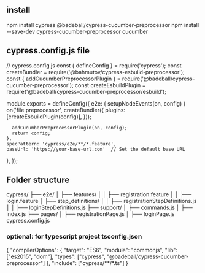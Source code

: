 ## install
npm install cypress @badeball/cypress-cucumber-preprocessor
npm install --save-dev cypress-cucumber-preprocessor cucumber

## cypress.config.js file
// cypress.config.js
const { defineConfig } = require('cypress');
const createBundler = require('@bahmutov/cypress-esbuild-preprocessor');
const { addCucumberPreprocessorPlugin } = require('@badeball/cypress-cucumber-preprocessor');
const createEsbuildPlugin = require('@badeball/cypress-cucumber-preprocessor/esbuild');

module.exports = defineConfig({
  e2e: {
    setupNodeEvents(on, config) {
      on('file:preprocessor', createBundler({
        plugins: [createEsbuildPlugin(config)],
      }));

      addCucumberPreprocessorPlugin(on, config);
      return config;
    },
    specPattern: 'cypress/e2e/**/*.feature',
    baseUrl: 'https://your-base-url.com'  // Set the default base URL
  },
});

## Folder structure

cypress/
├── e2e/
│   ├── features/
│   │   ├── registration.feature
│   │   ├── login.feature
│   ├── step_definitions/
│   │   ├── registrationStepDefinitions.js
│   │   ├── loginStepDefinitions.js
├── support/
│   ├── commands.js
│   ├── index.js
├── pages/
│   ├── registrationPage.js
│   ├── loginPage.js
cypress.config.js


### optional: for typescript project tsconfig.json
{
  "compilerOptions": {
    "target": "ES6",
    "module": "commonjs",
    "lib": ["es2015", "dom"],
    "types": ["cypress", "@badeball/cypress-cucumber-preprocessor"]
  },
  "include": ["cypress/**/*.ts"]
}



